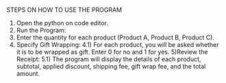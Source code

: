 STEPS ON HOW TO USE THE PROGRAM

1) Open the python on code editor.
2) Run the Program:
3) Enter the quantity for each product (Product A, Product B, Product C).
4) Specify Gift Wrapping:
4.1) For each product, you will be asked whether it is to be wrapped as gift.
Enter 0 for no and 1 for yes.
5)Review the Receipt:
5.1) The program will display the details of each product, subtotal, applied discount, shipping fee, gift wrap fee, and the total amount.
